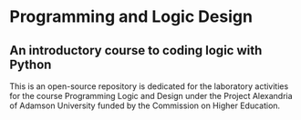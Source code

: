 # Programming and Logic Design
## An introductory course to coding logic with Python

This is an open-source repository is dedicated for the laboratory activities for the course Programming Logic and Design under the Project Alexandria of Adamson University funded by the Commission on Higher Education. 


